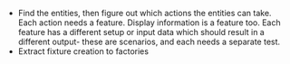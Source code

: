 * Find the entities, then figure out which actions the entities can take. Each action needs a feature. Display information is a feature too. Each feature has a different setup or input data which should result in a different output- these are scenarios, and each needs a separate test.
* Extract fixture creation to factories
